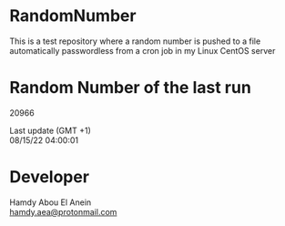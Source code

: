 # RandomNumber    
This is a test repository where a random number is pushed to a file automatically passwordless from a cron job in my Linux CentOS server    
# Random Number of the last run   
20966
      
Last update (GMT +1)    
08/15/22 04:00:01
# Developer    
Hamdy Abou El Anein   
hamdy.aea@protonmail.com
